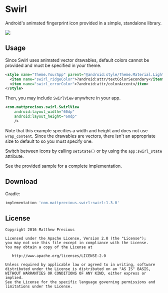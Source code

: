 Swirl
======

Android's animated fingerprint icon provided in a simple, standalone library.

![](images/sample.gif)


Usage
-----

Since Swirl uses animated vector drawables, default colors cannot be provided and must be specified
in your theme.

```xml
<style name="Theme.YourApp" parent="@android:style/Theme.Material.Light">
  <item name="swirl_ridgeColor">?android:attr/textColorSecondary</item>
  <item name="swirl_errorColor">?android:attr/colorAccent</item>
</style>
```

Then, you may include `SwirlView` anywhere in your app.

```xml
<com.mattprecious.swirl.SwirlView
    android:layout_width="60dp"
    android:layout_height="60dp"
    />
```

Note that this example specifies a width and height and does not use `wrap_content`. Since the
drawables are vectors, there isn't an appropriate size to default to so you must specify one.

Switch between icons by calling `setState()` or by using the `app:swirl_state` attribute.

See the provided sample for a complete implementation.


Download
--------

Gradle:

```groovy
implementation 'com.mattprecious.swirl:swirl:1.3.0'
```


License
--------

    Copyright 2016 Matthew Precious

    Licensed under the Apache License, Version 2.0 (the "License");
    you may not use this file except in compliance with the License.
    You may obtain a copy of the License at

       http://www.apache.org/licenses/LICENSE-2.0

    Unless required by applicable law or agreed to in writing, software
    distributed under the License is distributed on an "AS IS" BASIS,
    WITHOUT WARRANTIES OR CONDITIONS OF ANY KIND, either express or implied.
    See the License for the specific language governing permissions and
    limitations under the License.

